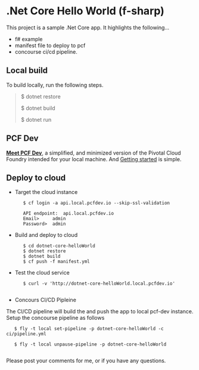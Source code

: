 # .Net Core Hello World (f-sharp)

This project is a sample .Net Core app. It highlights the following...

* f# example
* manifest file to deploy to pcf
* concourse ci/cd pipeline.

## Local build
To build locally, run the following steps.

>
>   $ dotnet restore
>
>   $ dotnet build
>
>   $ dotnet run
>



## PCF Dev

__[Meet PCF Dev](https://blog.pivotal.io/pivotal-cloud-foundry/products/meet-pcf-dev-your-ticket-to-running-cloud-foundry-locally)__, a simplified, and minimized version of the Pivotal Cloud Foundry intended for your local machine. And [Getting started](https://pivotal.io/platform/pcf-tutorials/getting-started-with-pivotal-cloud-foundry-dev/introduction) is simple.

## Deploy to cloud

* Target the cloud instance

  ```
     $ cf login -a api.local.pcfdev.io --skip-ssl-validation

     API endpoint:  api.local.pcfdev.io   
     Email>     admin
     Password>  admin
  ```

* Build and deploy to cloud

  ```
     $ cd dotnet-core-helloWorld
     $ dotnet restore
     $ dotnet build
     $ cf push -f manifest.yml
  ```

* Test the cloud service

  ```
     $ curl -v 'http://dotnet-core-helloWorld.local.pcfdev.io'
     
  ```

* Concours CI/CD Pipleine

The CI/CD pipeline will build the and push the app to local pcf-dev instance. 
Setup the concourse pipeline as follows

  ```
     $ fly -t local set-pipeline -p dotnet-core-helloWorld -c ci/pipeline.yml
     
     $ fly -t local unpause-pipeline -p dotnet-core-helloWorld
     
  ```

Please post your comments for me, or if you have any questions.

